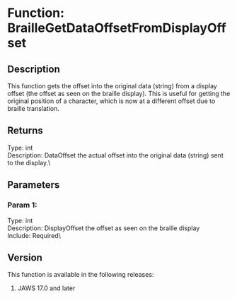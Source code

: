 # Function: BrailleGetDataOffsetFromDisplayOffset

## Description

This function gets the offset into the original data (string) from a
display offset (the offset as seen on the braille display). This is
useful for getting the original position of a character, which is now at
a different offset due to braille translation.

## Returns

Type: int\
Description: DataOffset the actual offset into the original data
(string) sent to the display.\

## Parameters

### Param 1:

Type: int\
Description: DisplayOffset the offset as seen on the braille display\
Include: Required\

## Version

This function is available in the following releases:

1.  JAWS 17.0 and later
